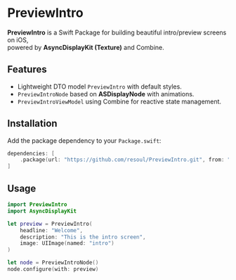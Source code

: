 # PreviewIntro

**PreviewIntro** is a Swift Package for building beautiful intro/preview screens on iOS,  
powered by **AsyncDisplayKit (Texture)** and Combine.

## Features
- Lightweight DTO model `PreviewIntro` with default styles.
- `PreviewIntroNode` based on **ASDisplayNode** with animations.
- `PreviewIntroViewModel` using Combine for reactive state management.

## Installation

Add the package dependency to your `Package.swift`:

```swift
dependencies: [
    .package(url: "https://github.com/resoul/PreviewIntro.git", from: "1.0.0")
]
```
## Usage

```swift
import PreviewIntro
import AsyncDisplayKit

let preview = PreviewIntro(
    headline: "Welcome",
    description: "This is the intro screen",
    image: UIImage(named: "intro")
)

let node = PreviewIntroNode()
node.configure(with: preview)

```
